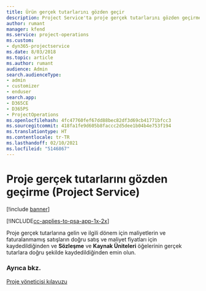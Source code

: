 ```yaml
---
title: Ürün gerçek tutarlarını gözden geçir
description: Project Service'ta proje gerçek tutarlarını gözden geçirme
author: rumant
manager: kfend
ms.service: project-operations
ms.custom:
- dyn365-projectservice
ms.date: 8/03/2018
ms.topic: article
ms.author: rumant
audience: Admin
search.audienceType:
- admin
- customizer
- enduser
search.app:
- D365CE
- D365PS
- ProjectOperations
ms.openlocfilehash: 4fc47760fef67dd88bec82df3d69cb41771bfcc3
ms.sourcegitcommit: 418fa1fe9d605b8faccc2d5dee1b04b4e753f194
ms.translationtype: HT
ms.contentlocale: tr-TR
ms.lasthandoff: 02/10/2021
ms.locfileid: "5146867"
---
```

# <a name="review-project-actuals-project-service"></a>Proje gerçek tutarlarını gözden geçirme (Project Service)

[!include [banner](../includes/psa-now-project-operations.md)]

[!INCLUDE[cc-applies-to-psa-app-1x-2x](../includes/cc-applies-to-psa-app-1x-2x.md)]

Proje gerçek tutarlarına gelin ve ilgili dönem için maliyetlerin ve faturalanmamış satışların doğru satış ve maliyet fiyatları için kaydedildiğinden ve **Sözleşme** ve **Kaynak Üniteleri** öğelerinin gerçek tutarlara doğru şekilde kaydedildiğinden emin olun.  
  
### <a name="see-also"></a>Ayrıca bkz.  
 [Proje yöneticisi kılavuzu](../psa/project-manager-guide.md)
